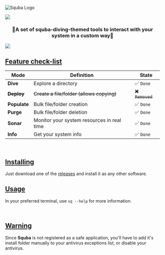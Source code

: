 ![Squba Logo](https://i.imgur.com/8zntaW6.png)

<img src='https://raw.githubusercontent.com/andreasbm/readme/master/assets/lines/aqua.png' align='center'>

<h3 align='center'>🫧A set of squba-diving-themed tools to interact with your system in a custom way🫧</h3>

<img src='https://raw.githubusercontent.com/andreasbm/readme/master/assets/lines/aqua.png' align='center'>

<br>

<h2><u>Feature check-list</u></h2>

| Mode           | Definition                                 | State           |
|----------------|--------------------------------------------|-----------------|
| **Dive**       | Explore a directory                        | ✅ `Done`        |
| ~~**Deploy**~~ | ~~Create a file/folder (allows copying)~~  | ~~❌ `Removed`~~ |
| **Populate**   | Bulk file/folder creation                  | ✅ `Done`        |
| **Purge**      | Bulk file/folder deletion                  | ✅ `Done`        |
| **Sonar**      | Monitor your system resources in real time | ✅ `Done`        |
| **Info**       | Get your system info                       | ✅ `Done`        |

<br>

<h2><u>Installing</u></h2>

Just download one of the [releases](https://github.com/Sylph1de/Squba/releases) and install it as any other software.

<h2><u>Usage</u></h2>

In your preferred terminal, use `sq --help` for more information.

<br>

<h2><u>Warning</u></h2>

Since **Squba** is not registered as a safe application, you'll have to add it's install folder manually to your
antivirus exceptions list, or disable your antivirus.
